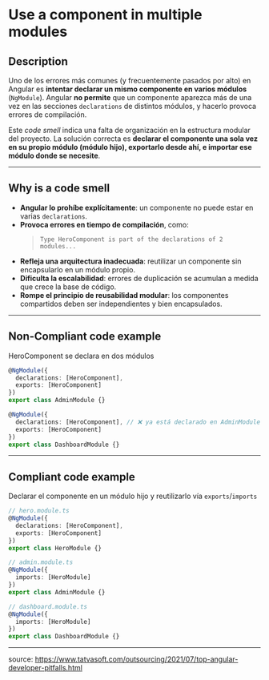 # Use a component in multiple modules

## Description

Uno de los errores más comunes (y frecuentemente pasados por alto) en Angular es **intentar declarar un mismo componente en varios módulos** (`NgModule`). Angular **no permite** que un componente aparezca más de una vez en las secciones `declarations` de distintos módulos, y hacerlo provoca errores de compilación.

Este *code smell* indica una falta de organización en la estructura modular del proyecto. La solución correcta es **declarar el componente una sola vez en su propio módulo (módulo hijo), exportarlo desde ahí, e importar ese módulo donde se necesite**.

---

## Why is a code smell

* **Angular lo prohíbe explícitamente**: un componente no puede estar en varias `declarations`.
* **Provoca errores en tiempo de compilación**, como:
  > `Type HeroComponent is part of the declarations of 2 modules...`
* **Refleja una arquitectura inadecuada**: reutilizar un componente sin encapsularlo en un módulo propio.
* **Dificulta la escalabilidad**: errores de duplicación se acumulan a medida que crece la base de código.
* **Rompe el principio de reusabilidad modular**: los componentes compartidos deben ser independientes y bien encapsulados.

---

## Non-Compliant code example

HeroComponent se declara en dos módulos

```ts
@NgModule({
  declarations: [HeroComponent],
  exports: [HeroComponent]
})
export class AdminModule {}
```

```ts
@NgModule({
  declarations: [HeroComponent], // ❌ ya está declarado en AdminModule
  exports: [HeroComponent]
})
export class DashboardModule {}
```

---

## Compliant code example

Declarar el componente en un módulo hijo y reutilizarlo vía `exports`/`imports`

```ts
// hero.module.ts
@NgModule({
  declarations: [HeroComponent],
  exports: [HeroComponent]
})
export class HeroModule {}
```

```ts
// admin.module.ts
@NgModule({
  imports: [HeroModule]
})
export class AdminModule {}
```

```ts
// dashboard.module.ts
@NgModule({
  imports: [HeroModule]
})
export class DashboardModule {}
```

---

source: https://www.tatvasoft.com/outsourcing/2021/07/top-angular-developer-pitfalls.html
